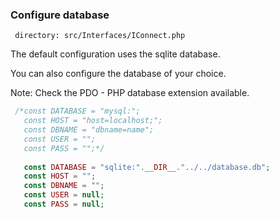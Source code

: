### Configure database
     directory: src/Interfaces/IConnect.php
  The default configuration uses the sqlite database.
  
  You can also configure the database of your choice.
  
  Note: Check the PDO - PHP database extension available.
    
 ```php
  /*const DATABASE = "mysql:"; 
    const HOST = "host=localhost;";
    const DBNAME = "dbname=name";
    const USER = "";
    const PASS = "";*/
    
    const DATABASE = "sqlite:".__DIR__."../../database.db"; 
    const HOST = "";
    const DBNAME = "";
    const USER = null;
    const PASS = null;
 ```
